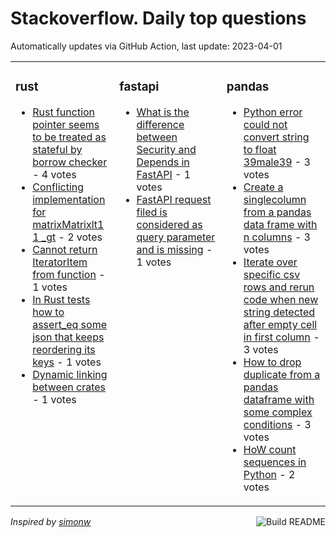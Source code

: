 # Stackoverflow. Daily top questions 

Automatically updates via GitHub Action, last update: <!-- date starts -->2023-04-01<!-- date ends -->


<table><tr><td valign="top" width="33%">

### rust
<!-- rust starts -->
* [Rust function pointer seems to be treated as stateful by borrow checker](https://stackoverflow.com/questions/75908427/rust-function-pointer-seems-to-be-treated-as-stateful-by-borrow-checker) - 4 votes
* [Conflicting implementation for matrixMatrixlt1 1 _gt](https://stackoverflow.com/questions/75893853/conflicting-implementation-for-matrixmatrix1-1) - 2 votes
* [Cannot return IteratorItem from function](https://stackoverflow.com/questions/75899154/cannot-return-iteratoritem-from-function) - 1 votes
* [In Rust tests how to assert_eq some json that keeps reordering its keys](https://stackoverflow.com/questions/75904211/in-rust-tests-how-to-assert-eq-some-json-that-keeps-reordering-its-keys) - 1 votes
* [Dynamic linking between crates](https://stackoverflow.com/questions/75903098/dynamic-linking-between-crates) - 1 votes
<!-- rust ends -->
</td><td valign="top" width="34%">


### fastapi
<!-- fastapi starts -->
* [What is the difference between Security and Depends in FastAPI](https://stackoverflow.com/questions/75907394/what-is-the-difference-between-security-and-depends-in-fastapi) - 1 votes
* [FastAPI request filed is considered as query parameter and is missing](https://stackoverflow.com/questions/75905638/fastapi-request-filed-is-considered-as-query-parameter-and-is-missing) - 1 votes
<!-- fastapi ends -->
</td><td valign="top" width="34%">


### pandas
<!-- pandas starts -->
* [Python error could not convert string to float 39male39](https://stackoverflow.com/questions/75894475/python-error-could-not-convert-string-to-float-male) - 3 votes
* [Create a singlecolumn from a pandas data frame with n columns](https://stackoverflow.com/questions/75907397/create-a-single-column-from-a-pandas-data-frame-with-n-columns) - 3 votes
* [Iterate over specific csv rows and rerun code when new string detected after empty cell in first column](https://stackoverflow.com/questions/75896827/iterate-over-specific-csv-rows-and-rerun-code-when-new-string-detected-after-emp) - 3 votes
* [How to drop duplicate from a pandas dataframe with some complex conditions](https://stackoverflow.com/questions/75896790/how-to-drop-duplicate-from-a-pandas-dataframe-with-some-complex-conditions) - 3 votes
* [HoW count sequences in Python](https://stackoverflow.com/questions/75903371/how-count-sequences-in-python) - 2 votes
<!-- pandas ends -->
</td></tr></table>

<a href="https://github.com/hp0404/hp0404/actions"><img src="https://github.com/hp0404/hp0404/workflows/Build%20README/badge.svg" align="right" alt="Build README"></a> <p>*Inspired by  [simonw](https://github.com/simonw/simonw)*</p>
